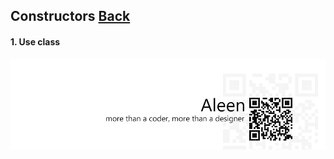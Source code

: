 ## Constructors [**Back**](./../README.md)

#### 1. Use class



<a href="http://aleen42.github.io/" target="_blank" ><img src="./../pic/tail.gif"></a>